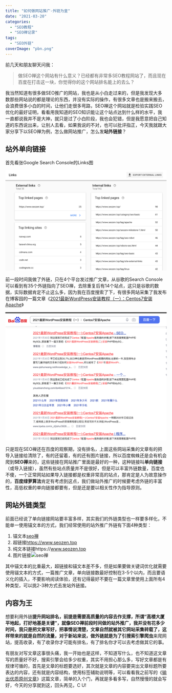 ```yaml
---
title: "如何做网站推广-外链为皇"
date: "2021-03-20"
categories: 
  - "SEO教程"
  - "SEO禅记录"
tags: 
  - "SEO外链"
coverImage: "pbn.png"
---
```


前几天和朋友聊天问我：

> 做SEO禅这个网站有什么意义？已经都有非常多SEO教程网站了，而且现在百度在打击这一块，你觉得你的这个网站排名能上的去么？

我当然知道有很多做SEO推广的网站，我也是从小白走过来的，但是我发现大多数那些网站说的都是理论的东西，并没有实际的操作，有很多文章也是搬来搬去，会浪费很多小白的时间，让他们走很多弯路，SEO禅这个网站就是检验实践SEO优化的最好证明，看看用我知道的SEO知识能让这个站点达到什么样的水平，我一直都说我并不是大神，就只是过了小白阶段，我也会犯错，但是我愿意把自己知道的东西说出来，让别人去看，如果我说的不对，也可以批评指正，今天我就跟大家分享下以SEO禅为例，怎么做网站推广，怎么发**站外链接**？

## 站外单向链接

首先看张Google Search Console的Links图

![站外推广links](images/WX20210305-094345@2x.png)

前一段时间我做了外链，只在4个平台发过推广文章，从谷歌的Search Console可以看到有35个外链指向了SEO禅，去除重复后有14个站点，这只是谷歌的数据，实际数据肯定不止这么多，因为我在百度搜索了下，有很多网站采集了我发布在博客园的一篇文章《[2021最新WordPress安装教程（一）：Centos7安装Apache](https://www.cnblogs.com/seozen/p/wordpress-apache-setup-2021.html)》

![SEO禅博客园文章转载](images/SEO禅博客园文章转载.png)

只是现在SEO禅还在百度的观察期，没有排名，上面这些网站采集的文章有的把导入链接给清除了，有的还留着，有的还有图片链接，所以百度蜘蛛还是会有机会爬到**SEO禅**来的，这些链接在网站推广里面是最好的一种，这种链接叫**单向链接**（或导入链接），虽然有些站点质量并不是很好，但是可以丰富外链数量，百度也不傻，一个正常网站如果导入链接都是权重非常高的站点，那肯定是人为故意操作的，**百度绿萝算法**肯定有考虑到这点，我们做站外推广的时候要考虑外链的丰富性，高低权重的单向链接都要有，但是还是要以相关性作为指导原则。

## 网站外链类型

前面已经说了单向链接网站要丰富多样，其实我们的外链类型也一样要多样化，不能单一使用锚文本的方式，我们经常使用的站外推广外链有下面4种类型：

1. 锚文本<a href="https://www.seozen.top" >seo禅</a>
2. 超链接<a href="https://www.seozen.top" >https://www.seozen.top</a>
3. 纯文本链接https://www.seozen.top
4. 图片链接<img src="https://www.seozen.top/seo.png" alt="seo禅">

其中锚文本的比重最大，超链接和锚文本差不多，但是如果要做关键词优化就需要使用锚文本的方式，一篇推广文章，单向链接数最好控制在3-5个以内，而且要语义化的插入，不要影响阅读体验，还有记得最好不要在一篇文章里使用上面所有4种类型，可以挑2-3种方式去发站外链接。

## 内容为王

想要利用外链**提升网站排名，**前提是需要高质量的内容去作支撑，所谓“高楼大厦平地起，打好地基是关键”，就像SEO禅前段时间做的站外推广，我并没有花多少时间，我只是把文章写好，把事情说清楚，文章自然就被其它网站采集转载了，这样带来的就是自然的流量，对于新站来说，做外链就是为了引**搜索引擎爬虫**来爬网站，提高收录，有了收录你才可能有排名，有了排名你才可以去考虑做其它的事。

有朋友对写文章这事很头痛，我一开始也是这样，不知道写什么，也不知道这文章写的质量好不好，搜索引擎会给多少权重，其实不用担心那么多，写好文章都是有规律可循的，首先是文章的标题要选好，其次就是文章的内容要突出文章标题所要表达的内容，还有就是内容结构，使用标签辅助说明等，可以看看我之前写的《[输出优质原创文章](https://www.seozen.top/writing-seo-article.html)》这篇文章，简单的入个门，再就是多看多写，自然慢慢的就会写好，今天的分享就到这，回头再见，C U!
